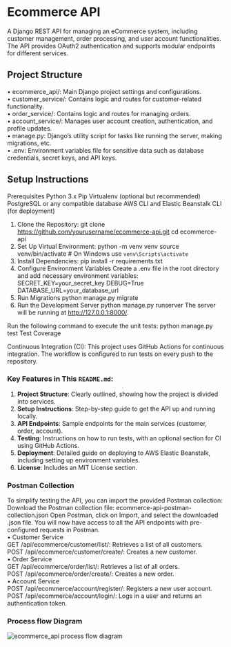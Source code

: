 # Ecommerce API

A Django REST API for managing an eCommerce system, including customer management, order processing, and user account functionalities. The API provides OAuth2 authentication and supports modular endpoints for different services.

## Project Structure
• ecommerce_api/: Main Django project settings and configurations.<br>
• customer_service/: Contains logic and routes for customer-related functionality.<br>
• order_service/: Contains logic and routes for managing orders.<br>
• account_service/: Manages user account creation, authentication, and profile updates.<br>
• manage.py: Django’s utility script for tasks like running the server, making migrations, etc.<br>
• .env: Environment variables file for sensitive data such as database credentials, secret keys, and API keys.<br>

## Setup Instructions

Prerequisites
Python 3.x
Pip
Virtualenv (optional but recommended)
PostgreSQL or any compatible database
AWS CLI and Elastic Beanstalk CLI (for deployment)
1. Clone the Repository: git clone https://github.com/yourusername/ecommerce-api.git
                         cd ecommerce-api
2. Set Up Virtual Environment: python -m venv venv
source venv/bin/activate  # On Windows use `venv\Scripts\activate`
3. Install Dependencies: pip install -r requirements.txt
4. Configure Environment Variables
Create a .env file in the root directory and add necessary environment variables:
SECRET_KEY=your_secret_key
DEBUG=True
DATABASE_URL=your_database_url
5. Run Migrations
python manage.py migrate
6. Run the Development Server
python manage.py runserver
The server will be running at http://127.0.0.1:8000/.

Run the following command to execute the unit tests: python manage.py test
Test Coverage

Continuous Integration (CI): This project uses GitHub Actions for continuous integration. The workflow is configured to run tests on every push to the repository.

### Key Features in This `README.md`:
1. **Project Structure**: Clearly outlined, showing how the project is divided into services.
2. **Setup Instructions**: Step-by-step guide to get the API up and running locally.
3. **API Endpoints**: Sample endpoints for the main services (customer, order, account).
4. **Testing**: Instructions on how to run tests, with an optional section for CI using GitHub Actions.
5. **Deployment**: Detailed guide on deploying to AWS Elastic Beanstalk, including setting up environment variables.
6. **License**: Includes an MIT License section.


### Postman Collection
To simplify testing the API, you can import the provided Postman collection:
Download the Postman collection file: ecommerce-api-postman-collection.json
Open Postman, click on Import, and select the downloaded .json file.
You will now have access to all the API endpoints with pre-configured requests in Postman.<br>
• Customer Service<br>
GET /api/ecommerce/customer/list/: Retrieves a list of all customers.<br>
POST /api/ecommerce/customer/create/: Creates a new customer.<br>
• Order Service<br>
GET /api/ecommerce/order/list/: Retrieves a list of all orders.<br>
POST /api/ecommerce/order/create/: Creates a new order.<br>
• Account Service<br>
POST /api/ecommerce/account/register/: Registers a new user account.<br>
POST /api/ecommerce/account/login/: Logs in a user and returns an authentication token.<br>

### Process flow Diagram
![ecommerce_api process flow diagram](https://github.com/user-attachments/assets/c11cec5c-5576-46d5-b984-7acebf55fb81)


